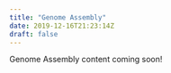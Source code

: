 ```yaml
---
title: "Genome Assembly"
date: 2019-12-16T21:23:14Z
draft: false
---
```


Genome Assembly content coming soon!
